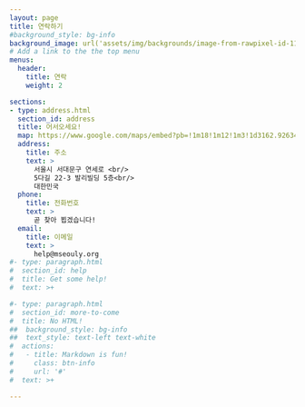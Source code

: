```yaml
---
layout: page
title: 연락하기
#background_style: bg-info
background_image: url('assets/img/backgrounds/image-from-rawpixel-id-1199650-jpeg.jpg')
# Add a link to the the top menu
menus:
  header:
    title: 연락
    weight: 2

sections:
- type: address.html
  section_id: address
  title: 어서오세요!
  map: https://www.google.com/maps/embed?pb=!1m18!1m12!1m3!1d3162.926347278931!2d126.93172621161263!3d37.5567990245695!2m3!1f0!2f0!3f0!3m2!1i1024!2i768!4f13.1!3m3!1m2!1s0x357c98951ea1ccb1%3A0xb0b8e153e9773996!2s22-3%20Yonsei-ro%205da-gil%2C%20Seodaemun-gu%2C%20Seoul!5e0!3m2!1sen!2skr!4v1727755343084!5m2!1sen!2skr
  address:
    title: 주소
    text: >
      서울시 서대문구 연세로 <br/>
      5다길 22-3 발리빌딩 5층<br/>
      대한민국
  phone:
    title: 전화번호
    text: >
      곧 찾아 뵙겠습니다!
  email:
    title: 이메일
    text: >
      help@mseouly.org
#- type: paragraph.html
#  section_id: help
#  title: Get some help!
#  text: >+

#- type: paragraph.html
#  section_id: more-to-come
#  title: No HTML!
##  background_style: bg-info
##  text_style: text-left text-white
#  actions:
#   - title: Markdown is fun!
#     class: btn-info
#     url: '#'
#  text: >+

---
```

